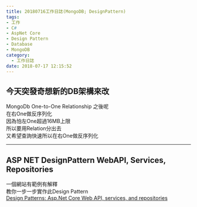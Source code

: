 ```yaml
---
title: 20180716工作日誌(MongoDB; DesignPattern)
tags:
- 工作
- C#
- AspNet Core
- Design Pattern
- Database
- MongoDB
category:
  - 工作日誌
date: 2018-07-17 12:15:52
---
```

## 今天突發奇想新的DB架構來改 ##

MongoDb One-to-One Relationship 之後呢  
在右One做反序列化  
因為怕左One超過16MB上限  
所以要用Relation分出去  
又希望查詢快速所以在右One做反序列化  

---

## ASP NET DesignPattern WebAPI, Services, Repositories ##

一個網站有範例有解釋  
教你一步一步實作此Design Pattern  
[Design Patterns: Asp.Net Core Web API, services, and repositories](http://www.forevolve.com/en/articles/2017/08/11/design-patterns-web-api-service-and-repository-part-1/)

